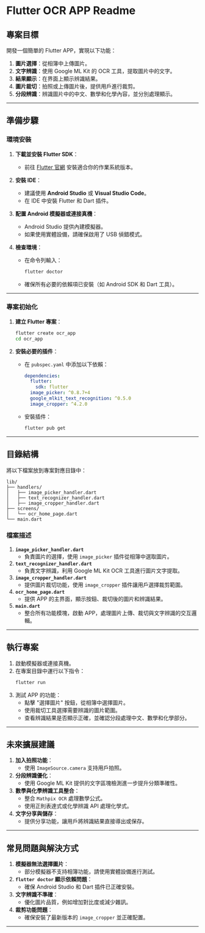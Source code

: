 # Flutter OCR APP Readme

## **專案目標**
開發一個簡單的 Flutter APP，實現以下功能：
1. **圖片選擇**：從相簿中上傳圖片。
2. **文字辨識**：使用 Google ML Kit 的 OCR 工具，提取圖片中的文字。
3. **結果顯示**：在界面上顯示辨識結果。
4. **圖片裁切**：拍照或上傳圖片後，提供用戶進行裁剪。
5. **分段辨識**：辨識圖片中的中文、數學和化學內容，並分別處理顯示。

---

## **準備步驟**

### **環境安裝**
1. **下載並安裝 Flutter SDK**：
   - 前往 [Flutter 官網](https://flutter.dev/docs/get-started/install) 安裝適合你的作業系統版本。

2. **安裝 IDE**：
   - 建議使用 **Android Studio** 或 **Visual Studio Code**。
   - 在 IDE 中安裝 Flutter 和 Dart 插件。

3. **配置 Android 模擬器或連接真機**：
   - Android Studio 提供內建模擬器。
   - 如果使用實體設備，請確保啟用了 USB 偵錯模式。

4. **檢查環境**：
   - 在命令列輸入：
     ```bash
     flutter doctor
     ```
   - 確保所有必要的依賴項已安裝（如 Android SDK 和 Dart 工具）。

---

### **專案初始化**

1. **建立 Flutter 專案**：
   ```bash
   flutter create ocr_app
   cd ocr_app
   ```

2. **安裝必要的插件**：
   - 在 `pubspec.yaml` 中添加以下依賴：
     ```yaml
     dependencies:
       flutter:
         sdk: flutter
       image_picker: ^0.8.7+4
       google_mlkit_text_recognition: ^0.5.0
       image_cropper: ^4.2.0
     ```
   - 安裝插件：
     ```bash
     flutter pub get
     ```

---

## **目錄結構**
將以下檔案放到專案對應目錄中：

```
lib/
├── handlers/
│   ├── image_picker_handler.dart
│   ├── text_recognizer_handler.dart
│   ├── image_cropper_handler.dart
├── screens/
│   └── ocr_home_page.dart
└── main.dart
```

### **檔案描述**
1. **`image_picker_handler.dart`**
   - 負責圖片的選擇，使用 `image_picker` 插件從相簿中選取圖片。
2. **`text_recognizer_handler.dart`**
   - 負責文字辨識，利用 Google ML Kit OCR 工具進行圖片文字提取。
3. **`image_cropper_handler.dart`**
   - 提供圖片裁切功能，使用 `image_cropper` 插件讓用戶選擇裁剪範圍。
4. **`ocr_home_page.dart`**
   - 提供 APP 的主界面，顯示按鈕、裁切後的圖片和辨識結果。
5. **`main.dart`**
   - 整合所有功能模塊，啟動 APP，處理圖片上傳、裁切與文字辨識的交互邏輯。

---

## **執行專案**
1. 啟動模擬器或連接真機。
2. 在專案目錄中運行以下指令：
   ```bash
   flutter run
   ```
3. 測試 APP 的功能：
   - 點擊 "選擇圖片" 按鈕，從相簿中選擇圖片。
   - 使用裁切工具選擇需要辨識的圖片範圍。
   - 查看辨識結果是否顯示正確，並確認分段處理中文、數學和化學部分。

---

## **未來擴展建議**
1. **加入拍照功能**：
   - 使用 `ImageSource.camera` 支持用戶拍照。
2. **分段辨識優化**：
   - 使用 Google ML Kit 提供的文字區塊檢測進一步提升分類準確性。
3. **數學與化學辨識工具整合**：
   - 整合 `Mathpix OCR` 處理數學公式。
   - 使用正則表達式或化學辨識 API 處理化學式。
4. **文字分享與儲存**：
   - 提供分享功能，讓用戶將辨識結果直接導出或保存。

---

## **常見問題與解決方式**
1. **模擬器無法選擇圖片**：
   - 部分模擬器不支持相簿功能，請使用實體設備進行測試。
2. **`flutter doctor` 顯示依賴問題**：
   - 確保 Android Studio 和 Dart 插件已正確安裝。
3. **文字辨識不準確**：
   - 優化圖片品質，例如增加對比度或減少雜訊。
4. **裁剪功能問題**：
   - 確保安裝了最新版本的 `image_cropper` 並正確配置。

---
